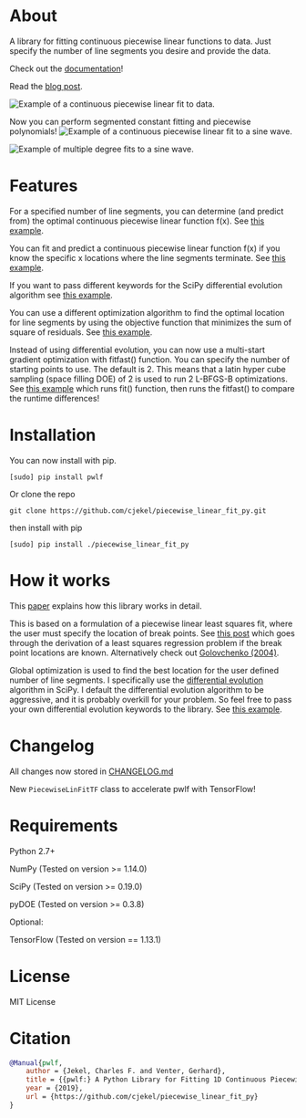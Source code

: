 # About
A library for fitting continuous piecewise linear functions to data. Just specify the number of line segments you desire and provide the data.

Check out the [documentation](https://jekel.me/piecewise_linear_fit_py)!

Read the [blog post](http://jekel.me/2017/Fit-a-piecewise-linear-function-to-data/).

![Example of a continuous piecewise linear fit to data.](https://raw.githubusercontent.com/cjekel/piecewise_linear_fit_py/master/examples/examplePiecewiseFit.png)

Now you can perform segmented constant fitting and piecewise polynomials!
![Example of a continuous piecewise linear fit to a sine wave.](https://raw.githubusercontent.com/cjekel/piecewise_linear_fit_py/master/examples/sinWaveFit.png)

![Example of multiple degree fits to a sine wave.](https://raw.githubusercontent.com/cjekel/piecewise_linear_fit_py/master/examples/figs/multi_degree.png)

# Features
For a specified number of line segments, you can determine (and predict from) the optimal continuous piecewise linear function f(x). See [this example](https://github.com/cjekel/piecewise_linear_fit_py/blob/master/examples/fitForSpecifiedNumberOfLineSegments.py).

You can fit and predict a continuous piecewise linear function f(x) if you know the specific x locations where the line segments terminate. See [this example](https://github.com/cjekel/piecewise_linear_fit_py/blob/master/examples/fitWithKnownLineSegmentLocations.py).

If you want to pass different keywords for the SciPy differential evolution algorithm see [this example](https://github.com/cjekel/piecewise_linear_fit_py/blob/master/examples/fitForSpecifiedNumberOfLineSegments_passDiffEvoKeywords.py).

You can use a different optimization algorithm to find the optimal location for line segments by using the objective function that minimizes the sum of square of residuals. See [this example](https://github.com/cjekel/piecewise_linear_fit_py/blob/master/examples/useCustomOptimizationRoutine.py).

Instead of using differential evolution, you can now use a multi-start gradient optimization with fitfast() function. You can specify the number of starting points to use. The default is 2. This means that a latin hyper cube sampling (space filling DOE) of 2 is used to run 2 L-BFGS-B optimizations. See [this example](https://github.com/cjekel/piecewise_linear_fit_py/blob/master/examples/sineWave_time_compare.py) which runs fit() function, then runs the fitfast() to compare the runtime differences!

# Installation

You can now install with pip.
```
[sudo] pip install pwlf
```

Or clone the repo
```
git clone https://github.com/cjekel/piecewise_linear_fit_py.git
```

then install with pip
```
[sudo] pip install ./piecewise_linear_fit_py
```

# How it works
This [paper](https://github.com/cjekel/piecewise_linear_fit_py/raw/master/paper/pwlf_Jekel_Venter_v2.pdf) explains how this library works in detail.

This is based on a formulation of a piecewise linear least squares fit, where the user must specify the location of break points. See [this post](http://jekel.me/2018/Continous-piecewise-linear-regression/) which goes through the derivation of a least squares regression problem if the break point locations are known. Alternatively check out [Golovchenko (2004)](http://golovchenko.org/docs/ContinuousPiecewiseLinearFit.pdf).

Global optimization is used to find the best location for the user defined number of line segments. I specifically use the [differential evolution](https://docs.scipy.org/doc/scipy-0.17.0/reference/generated/scipy.optimize.differential_evolution.html) algorithm in SciPy. I default the differential evolution algorithm to be aggressive, and it is probably overkill for your problem. So feel free to pass your own differential evolution keywords to the library. See [this example](https://github.com/cjekel/piecewise_linear_fit_py/blob/master/examples/fitForSpecifiedNumberOfLineSegments_passDiffEvoKeywords.py).

# Changelog
All changes now stored in [CHANGELOG.md](https://github.com/cjekel/piecewise_linear_fit_py/blob/master/CHANGELOG.md)

New ```PiecewiseLinFitTF``` class to accelerate pwlf with TensorFlow!

# Requirements
Python 2.7+

NumPy (Tested on version >= 1.14.0)

SciPy (Tested on version >= 0.19.0)

pyDOE (Tested on version >= 0.3.8)

Optional:

TensorFlow (Tested on version == 1.13.1)

# License
MIT License

# Citation

```bibtex
@Manual{pwlf,
	author = {Jekel, Charles F. and Venter, Gerhard},
	title = {{pwlf:} A Python Library for Fitting 1D Continuous Piecewise Linear Functions},
	year = {2019},
	url = {https://github.com/cjekel/piecewise_linear_fit_py}
}
```
